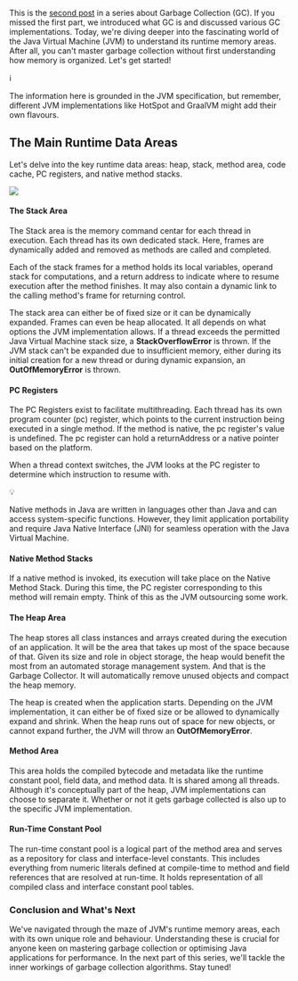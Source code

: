 This is the [second post](https://igorski.co/taking-out-the-trash-demystifying-jvms-garbage-collection/) in a series about Garbage Collection (GC). If you missed the first part, we introduced what GC is and discussed various GC implementations. Today, we're diving deeper into the fascinating world of the Java Virtual Machine (JVM) to understand its runtime memory areas. After all, you can't master garbage collection without first understanding how memory is organized. Let's get started!

ℹ️

The information here is grounded in the JVM specification, but remember, different JVM implementations like HotSpot and GraalVM might add their own flavours.

## The Main Runtime Data Areas

Let's delve into the key runtime data areas: heap, stack, method area, code cache, PC registers, and native method stacks.

![](https://igorski.co/content/images/2023/10/JavaRuntimeDataAreas.png)

#### The Stack Area

The Stack area is the memory command centar for each thread in execution. Each thread has its own dedicated stack. Here, frames are dynamically added and removed as methods are called and completed.

Each of the stack frames for a method holds its local variables, operand stack for computations, and a return address to indicate where to resume execution after the method finishes. It may also contain a dynamic link to the calling method's frame for returning control.

The stack area can either be of fixed size or it can be dynamically expanded. Frames can even be heap allocated. It all depends on what options the JVM implementation allows. If a thread exceeds the permitted Java Virtual Machine stack size, a **StackOverflowError** is thrown. If the JVM stack can't be expanded due to insufficient memory, either during its initial creation for a new thread or during dynamic expansion, an **OutOfMemoryError** is thrown.

#### PC Registers

The PC Registers exist to facilitate multithreading. Each thread has its own program counter (pc) register, which points to the current instruction being executed in a single method. If the method is native, the pc register's value is undefined. The pc register can hold a returnAddress or a native pointer based on the platform.

When a thread context switches, the JVM looks at the PC register to determine which instruction to resume with.

💡

Native methods in Java are written in languages other than Java and can access system-specific functions. However, they limit application portability and require Java Native Interface (JNI) for seamless operation with the Java Virtual Machine.

#### Native Method Stacks

If a native method is invoked, its execution will take place on the Native Method Stack. During this time, the PC register corresponding to this method will remain empty. Think of this as the JVM outsourcing some work.

#### The Heap Area

The heap stores all class instances and arrays created during the execution of an application. It will be the area that takes up most of the space because of that. Given its size and role in object storage, the heap would benefit the most from an automated storage management system. And that is the Garbage Collector. It will automatically remove unused objects and compact the heap memory.

The heap is created when the application starts. Depending on the JVM implementation, it can either be of fixed size or be allowed to dynamically expand and shrink. When the heap runs out of space for new objects, or cannot expand further, the JVM will throw an **OutOfMemoryError**.

#### Method Area

This area holds the compiled bytecode and metadata like the runtime constant pool, field data, and method data. It is shared among all threads. Although it's conceptually part of the heap, JVM implementations can choose to separate it. Whether or not it gets garbage collected is also up to the specific JVM implementation.

#### Run-Time Constant Pool

The run-time constant pool is a logical part of the method area and serves as a repository for class and interface-level constants. This includes everything from numeric literals defined at compile-time to method and field references that are resolved at run-time. It holds representation of all compiled class and interface constant pool tables.

### Conclusion and What's Next

We've navigated through the maze of JVM's runtime memory areas, each with its own unique role and behaviour. Understanding these is crucial for anyone keen on mastering garbage collection or optimising Java applications for performance. In the next part of this series, we'll tackle the inner workings of garbage collection algorithms. Stay tuned!
